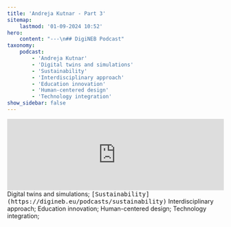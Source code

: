 ```yaml
---
title: 'Andreja Kutnar - Part 3'
sitemap:
    lastmod: '01-09-2024 10:52'
hero:
    content: "---\n## DigiNEB Podcast"
taxonomy:
    podcast:
        - 'Andreja Kutnar'
        - 'Digital twins and simulations'
        - 'Sustainability'
        - 'Interdisciplinary approach'
        - 'Education innovation'
        - 'Human-centered design'
        - 'Technology integration'
show_sidebar: false
---
```


<iframe title="digineb" width="100%" height="166" scrolling="no" frameborder="no" allow="autoplay" src="https://w.soundcloud.com/player/?url=https%3A//api.soundcloud.com/tracks/1908090923&color=%234b4815&auto_play=false&hide_related=false&show_comments=true&show_user=true&show_reposts=false&show_teaser=false"></iframe>
Digital twins and simulations;
<kbd>[Sustainability](https://digineb.eu/podcasts/sustainability)</kbd>
Interdisciplinary approach;
Education innovation;
Human-centered design;
Technology integration;